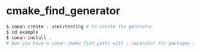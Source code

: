 # cmake_find_generator

```bash
$ conan create . user/testing # to create the generator
$ cd example
$ conan install .
# Now you have a conan_cmake_find_paths with ; separator for packages roots
```